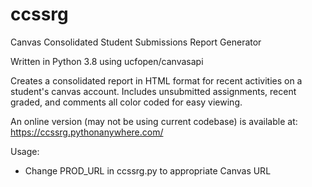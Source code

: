 # ccssrg
Canvas Consolidated Student Submissions Report Generator

Written in Python 3.8 using ucfopen/canvasapi

Creates a consolidated report in HTML format for recent activities on a student's canvas account.
Includes unsubmitted assignments, recent graded, and comments all color coded for easy viewing.

An online version (may not be using current codebase) is available at:
https://ccssrg.pythonanywhere.com/

Usage:

- Change PROD_URL in ccssrg.py to appropriate Canvas URL